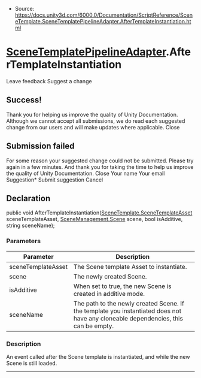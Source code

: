 * Source: https://docs.unity3d.com/6000.0/Documentation/ScriptReference/SceneTemplate.SceneTemplatePipelineAdapter.AfterTemplateInstantiation.html

#  [SceneTemplatePipelineAdapter](https://docs.unity3d.com/6000.0/Documentation/ScriptReference/SceneTemplate.SceneTemplatePipelineAdapter.html).AfterTemplateInstantiation
Leave feedback
Suggest a change
## Success!
Thank you for helping us improve the quality of Unity Documentation. Although we cannot accept all submissions, we do read each suggested change from our users and will make updates where applicable.
Close
## Submission failed
For some reason your suggested change could not be submitted. Please <a>try again</a> in a few minutes. And thank you for taking the time to help us improve the quality of Unity Documentation.
Close
Your name Your email Suggestion* Submit suggestion
Cancel
## Declaration
public void AfterTemplateInstantiation([SceneTemplate.SceneTemplateAsset](https://docs.unity3d.com/6000.0/Documentation/ScriptReference/SceneTemplate.SceneTemplateAsset.html) sceneTemplateAsset, [SceneManagement.Scene](https://docs.unity3d.com/6000.0/Documentation/ScriptReference/SceneManagement.Scene.html) scene, bool isAdditive, string sceneName); 
### Parameters
Parameter | Description  
---|---  
sceneTemplateAsset | The Scene template Asset to instantiate.  
scene | The newly created Scene.  
isAdditive | When set to true, the new Scene is created in additive mode.  
sceneName | The path to the newly created Scene. If the template you instantiated does not have any cloneable dependencies, this can be empty.  
### Description
An event called after the Scene template is instantiated, and while the new Scene is still loaded.
* * *
